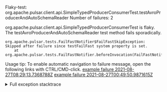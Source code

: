        
Flaky-test: org.apache.pulsar.client.api.SimpleTypedProducerConsumerTest.testAvroProducerAndAutoSchemaReader
Number of failures: 2

org.apache.pulsar.client.api.SimpleTypedProducerConsumerTest is flaky. The testAvroProducerAndAutoSchemaReader test method fails sporadically.

```
org.apache.pulsar.tests.FailFastNotifier$FailFastSkipException: Skipped after failure since testFailFast system property is set.
	at org.apache.pulsar.tests.FailFastNotifier.beforeInvocation(FailFastNotifier.java:88)

```

Usage tip: To enable automatic navigation to failure message, open the following links with CTRL/CMD-click.
[example failure 2021-08-27T08:29:13.7368788Z](https://github.com/apache/pulsar/runs/3441181143?check_suite_focus=true#step:9:730)
[example failure 2021-08-27T00:49:50.9871615Z](https://github.com/apache/pulsar/runs/3438608157?check_suite_focus=true#step:9:726)


<details>
<summary>Full exception stacktrace</summary>
<code><pre>
org.apache.pulsar.tests.FailFastNotifier$FailFastSkipException: Skipped after failure since testFailFast system property is set.
	at org.apache.pulsar.tests.FailFastNotifier.beforeInvocation(FailFastNotifier.java:88)

</pre></code>
</details>


